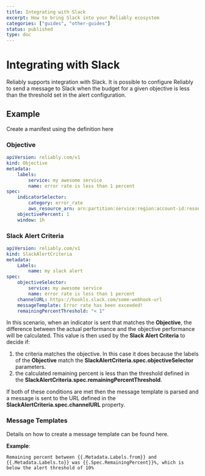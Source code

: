 ```yaml
---
title: Integrating with Slack
excerpt: How to bring Slack into your Reliably ecosystem
categories: ["guides", "other-guides"]
status: published
type: doc
---
```


# Integrating with Slack

Reliably supports integration with Slack. It is possible to configure Reliably
to send a message to Slack when the budget for a given objective is less than
the threshold set in the alert configuration.

## Example

Create a manifest using the definition <g-link to="/reference/entities/slackalertcriteria/">here</g-link>

### Objective

```yaml
apiVersion: reliably.com/v1
kind: Objective
metadata:
    labels:
        service: my awesome service
        name: error rate is less than 1 percent
spec:
    indicatorSelector:
        category: error_rate
        aws_resource_arn: arn:partition:service:region:account-id:resource-id
    objectivePercent: 1
    window: 1h
```

### Slack Alert Criteria

```yaml
apiVersion: reliably.com/v1
kind: SlackAlertCriteria
metadata:
    Labels:
        name: my slack alert
spec:
    objectiveSelector:
        service: my awesome service
        name: error rate is less than 1 percent
    channelURL: https://hookls.slack.com/some-webhook-url
    messageTemplate: Error rate has been exceeded!
    remainingPercentThreshold: "< 1"
```

In this scenario, when an indicator is sent that matches the **Objective**, the
difference between the actual performance and the objective performance will be
calculated. This value is then used by the **Slack Alert Criteria** to decide if:

1. the criteria matches the objective. In this case it does because the labels
   of the **Objective** match the **SlackAlertCriteria.spec.objectiveSelector**
   parameters.
2. the calculated remaining percent is less than the threshold defined in the
   **SlackAlertCriteria.spec.remainingPercentThreshold**.

If both of these conditions are met then the message template is parsed and a
message is sent to the URL defined in the **SlackAlertCriteria.spec.channelURL**
property.

### Message Templates

Details on how to create a message template can be found <g-link to="/reference/entities/slackalertcriteria/#properties">here</g-link>.

**Example**:

```text
Remaining percent between {{.Metadata.Labels.from}} and {{.Metadata.Labels.to}} was {{.Spec.RemainingPercent}}%, which is below the alert threshold of 10%
```
